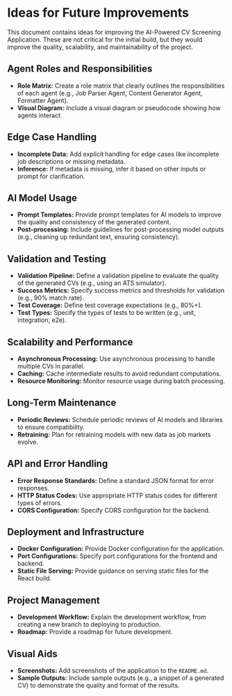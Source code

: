 # Ideas for Future Improvements

This document contains ideas for improving the AI-Powered CV Screening Application. These are not critical for the initial build, but they would improve the quality, scalability, and maintainability of the project.

## Agent Roles and Responsibilities

*   **Role Matrix:** Create a role matrix that clearly outlines the responsibilities of each agent (e.g., Job Parser Agent, Content Generator Agent, Formatter Agent).
*   **Visual Diagram:** Include a visual diagram or pseudocode showing how agents interact.

## Edge Case Handling

*   **Incomplete Data:** Add explicit handling for edge cases like incomplete job descriptions or missing metadata.
*   **Inference:** If metadata is missing, infer it based on other inputs or prompt for clarification.

## AI Model Usage

*   **Prompt Templates:** Provide prompt templates for AI models to improve the quality and consistency of the generated content.
*   **Post-processing:** Include guidelines for post-processing model outputs (e.g., cleaning up redundant text, ensuring consistency).

## Validation and Testing

*   **Validation Pipeline:** Define a validation pipeline to evaluate the quality of the generated CVs (e.g., using an ATS simulator).
*   **Success Metrics:** Specify success metrics and thresholds for validation (e.g., 90% match rate).
*   **Test Coverage:** Define test coverage expectations (e.g., 80%+).
*   **Test Types:** Specify the types of tests to be written (e.g., unit, integration, e2e).

## Scalability and Performance

*   **Asynchronous Processing:** Use asynchronous processing to handle multiple CVs in parallel.
*   **Caching:** Cache intermediate results to avoid redundant computations.
*   **Resource Monitoring:** Monitor resource usage during batch processing.

## Long-Term Maintenance

*   **Periodic Reviews:** Schedule periodic reviews of AI models and libraries to ensure compatibility.
*   **Retraining:** Plan for retraining models with new data as job markets evolve.

## API and Error Handling

*   **Error Response Standards:** Define a standard JSON format for error responses.
*   **HTTP Status Codes:** Use appropriate HTTP status codes for different types of errors.
*   **CORS Configuration:** Specify CORS configuration for the backend.

## Deployment and Infrastructure

*   **Docker Configuration:** Provide Docker configuration for the application.
*   **Port Configurations:** Specify port configurations for the frontend and backend.
*   **Static File Serving:** Provide guidance on serving static files for the React build.

## Project Management

*   **Development Workflow:** Explain the development workflow, from creating a new branch to deploying to production.
*   **Roadmap:** Provide a roadmap for future development.

## Visual Aids

*   **Screenshots:** Add screenshots of the application to the `README.md`.
*   **Sample Outputs:** Include sample outputs (e.g., a snippet of a generated CV) to demonstrate the quality and format of the results.
